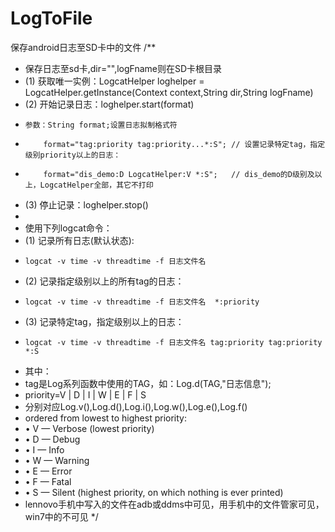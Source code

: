 # LogToFile
保存android日志至SD卡中的文件
/**
 * 保存日志至sd卡,dir="",logFname则在SD卡根目录
 * (1) 获取唯一实例：LogcatHelper loghelper = LogcatHelper.getInstance(Context context,String dir,String logFname)
 * (2) 开始记录日志：loghelper.start(format)
 *     参数：String format;设置日志拟制格式符
 *         format="tag:priority tag:priority...*:S"; // 设置记录特定tag，指定级别priority以上的日志：
 *         format="dis_demo:D LogcatHelper:V *:S";   // dis_demo的D级别及以上，LogcatHelper全部，其它不打印
 * (3) 停止记录：loghelper.stop()
 * 
 * 使用下列logcat命令：
 * (1) 记录所有日志(默认状态):
 *     logcat -v time -v threadtime -f 日志文件名  
 * (2) 记录指定级别以上的所有tag的日志：
 *     logcat -v time -v threadtime -f 日志文件名  *:priority
 * (3) 记录特定tag，指定级别以上的日志：
 *     logcat -v time -v threadtime -f 日志文件名 tag:priority tag:priority *:S
 *   其中：
 *   tag是Log系列函数中使用的TAG，如：Log.d(TAG,"日志信息");
 *   priority=V | D | I | W | E | F | S  
 *   分别对应Log.v(),Log.d(),Log.i(),Log.w(),Log.e(),Log.f()
 *   ordered from lowest to highest priority:
 *   • V — Verbose (lowest priority)
 *   • D — Debug
 *   • I — Info
 *   • W — Warning
 *   • E — Error
 *   • F — Fatal
 *   • S — Silent (highest priority, on which nothing is ever printed)
 * lennovo手机中写入的文件在adb或ddms中可见，用手机中的文件管家可见，win7中的不可见
 */
